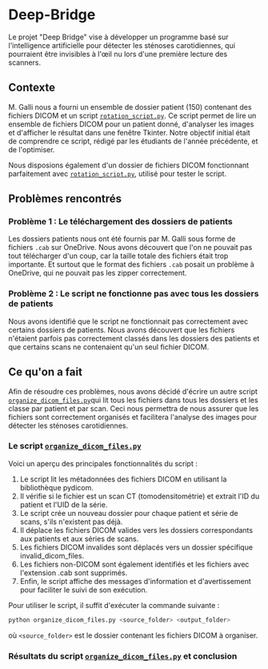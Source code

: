# Deep-Bridge

Le projet "Deep Bridge" vise à développer un programme basé sur l'intelligence artificielle pour détecter les sténoses
carotidiennes, qui pourraient être invisibles à l'œil nu lors d'une première lecture des scanners.

## Contexte

M. Galli nous a fourni un ensemble de dossier patient (150) contenant des fichiers DICOM et un script
[`rotation_script.py`](rotation_script.py). Ce script permet de lire un ensemble de fichiers DICOM pour un patient
donné, d'analyser les images et d'afficher le résultat dans une fenêtre Tkinter. Notre objectif initial était
de comprendre ce script, rédigé par les étudiants de l'année précédente, et de l'optimiser.

Nous disposions également d'un dossier de fichiers DICOM fonctionnant parfaitement avec
[`rotation_script.py`](rotation_script.py), utilisé pour tester le script.

## Problèmes rencontrés

### Problème 1 : Le téléchargement des dossiers de patients

Les dossiers patients nous ont été fournis par M. Galli sous forme de fichiers `.cab` sur OneDrive. Nous avons
découvert que l'on ne pouvait pas tout télécharger d'un coup, car la taille totale des fichiers était trop importante.
Et surtout que le format des fichiers `.cab` posait un problème à OneDrive, qui ne pouvait pas les zipper correctement.

### Problème 2 : Le script ne fonctionne pas avec tous les dossiers de patients

Nous avons identifié que le script ne fonctionnait pas correctement avec certains dossiers de patients. Nous avons
découvert que les fichiers n'étaient parfois pas correctement classés dans les dossiers des patients et que certains
scans ne contenaient qu'un seul fichier DICOM.

## Ce qu'on a fait

Afin de résoudre ces problèmes, nous avons décidé d'écrire un autre script
[`organize_dicom_files.py`](organize_dicom_files.py)qui lit tous les fichiers
dans tous les dossiers et les classe par patient et par scan. Ceci nous permettra de nous assurer que les fichiers sont
correctement organisés et facilitera l'analyse des images pour détecter les sténoses carotidiennes.

### Le script [`organize_dicom_files.py`](organize_dicom_files.py)

Voici un aperçu des principales fonctionnalités du script :

<ol>
<li>Le script lit les métadonnées des fichiers DICOM en utilisant la bibliothèque pydicom.</li>
<li>Il vérifie si le fichier est un scan CT (tomodensitométrie) et extrait l'ID du patient et l'UID de la série.</li>
<li>Le script crée un nouveau dossier pour chaque patient et série de scans, s'ils n'existent pas déjà.</li>
<li>Il déplace les fichiers DICOM valides vers les dossiers correspondants aux patients et aux séries de scans.</li>
<li>Les fichiers DICOM invalides sont déplacés vers un dossier spécifique invalid_dicom_files.</li>
<li>Les fichiers non-DICOM sont également identifiés et les fichiers avec l'extension .cab sont supprimés.</li>
<li>Enfin, le script affiche des messages d'information et d'avertissement pour faciliter le suivi de son exécution.</li>
</ol>

Pour utiliser le script, il suffit d'exécuter la commande suivante :

```bash
python organize_dicom_files.py <source_folder> <output_folder>
```

où `<source_folder>` est le dossier contenant les fichiers DICOM à organiser.

### Résultats du script [`organize_dicom_files.py`](organize_dicom_files.py) et conclusion
